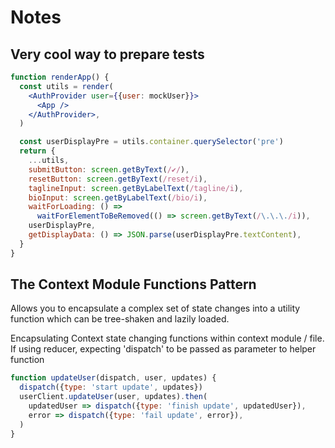 # Notes

## Very cool way to prepare tests

```jsx
function renderApp() {
  const utils = render(
    <AuthProvider user={{user: mockUser}}>
      <App />
    </AuthProvider>,
  )

  const userDisplayPre = utils.container.querySelector('pre')
  return {
    ...utils,
    submitButton: screen.getByText(/✔/),
    resetButton: screen.getByText(/reset/i),
    taglineInput: screen.getByLabelText(/tagline/i),
    bioInput: screen.getByLabelText(/bio/i),
    waitForLoading: () =>
      waitForElementToBeRemoved(() => screen.getByText(/\.\.\./i)),
    userDisplayPre,
    getDisplayData: () => JSON.parse(userDisplayPre.textContent),
  }
}
```

## The Context Module Functions Pattern

Allows you to encapsulate a complex set of state changes into a
utility function which can be tree-shaken and lazily loaded.

Encapsulating Context state changing functions within context module / file.
If using reducer, expecting 'dispatch' to be passed as parameter to helper function

```jsx
function updateUser(dispatch, user, updates) {
  dispatch({type: 'start update', updates})
  userClient.updateUser(user, updates).then(
    updatedUser => dispatch({type: 'finish update', updatedUser}),
    error => dispatch({type: 'fail update', error}),
  )
}
```
